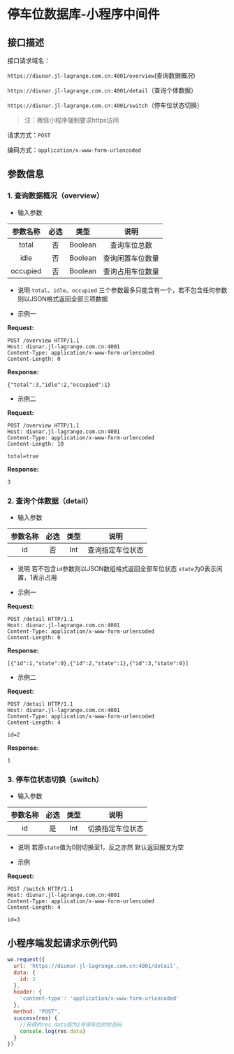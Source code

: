 # 停车位数据库-小程序中间件
## 接口描述
接口请求域名：

`https://diunar.jl-lagrange.com.cn:4001/overview`(查询数据概况)

`https://diunar.jl-lagrange.com.cn:4001/detail`（查询个体数据）

`https://diunar.jl-lagrange.com.cn:4001/switch`（停车位状态切换）
> 注：微信小程序强制要求https访问

请求方式：`POST`

编码方式：`application/x-www-form-urlencoded`

## 参数信息
### 1. 查询数据概况（overview）
- 输入参数

| 参数名称 | 必选 | 类型 | 说明 |
| :-: | :-: | :-: | :-: |
| total | 否 | Boolean | 查询车位总数 |
| idle | 否 | Boolean | 查询闲置车位数量 |
| occupied | 否 | Boolean | 查询占用车位数量 |

- 说明
`total`、`idle`、`occupied` 三个参数最多只能含有一个，若不包含任何参数则以JSON格式返回全部三项数据

- 示例一

**Request:**
```
POST /overview HTTP/1.1
Host: diunar.jl-lagrange.com.cn:4001
Content-Type: application/x-www-form-urlencoded
Content-Length: 0

```
**Response:**
```
{"total":3,"idle":2,"occupied":1}
```
- 示例二

**Request:**
```
POST /overview HTTP/1.1
Host: diunar.jl-lagrange.com.cn:4001
Content-Type: application/x-www-form-urlencoded
Content-Length: 10

total=true
```
**Response:**
```
3
```

### 2. 查询个体数据（detail）
- 输入参数

| 参数名称 | 必选 | 类型 | 说明 |
| :-: | :-: | :-: | :-: |
| id | 否 | Int | 查询指定车位状态 |

- 说明
若不包含`id`参数则以JSON数组格式返回全部车位状态
`state`为0表示闲置，1表示占用

- 示例一

**Request:**
```
POST /detail HTTP/1.1
Host: diunar.jl-lagrange.com.cn:4001
Content-Type: application/x-www-form-urlencoded
Content-Length: 0

```
**Response:**
```
[{"id":1,"state":0},{"id":2,"state":1},{"id":3,"state":0}]
```

- 示例二

**Request:**
```
POST /detail HTTP/1.1
Host: diunar.jl-lagrange.com.cn:4001
Content-Type: application/x-www-form-urlencoded
Content-Length: 4

id=2
```
**Response:**
```
1
```

### 3. 停车位状态切换（switch）
- 输入参数

| 参数名称 | 必选 | 类型 | 说明 |
| :-: | :-: | :-: | :-: |
| id | 是 | Int | 切换指定车位状态 |

- 说明
若原`state`值为0则切换至1，反之亦然
默认返回报文为空

- 示例

**Request:**
```
POST /switch HTTP/1.1
Host: diunar.jl-lagrange.com.cn:4001
Content-Type: application/x-www-form-urlencoded
Content-Length: 4

id=3
```

## 小程序端发起请求示例代码
``` JavaScript
wx.request({
  url: 'https://diunar.jl-lagrange.com.cn:4001/detail',
  data: {
    id: 2
  },
  header: {
    'content-type': 'application/x-www-form-urlencoded'
  },
  method: "POST",
  success(res) {
    //获得的res.data即为2号停车位的状态码
    console.log(res.data)
  }
})
```
